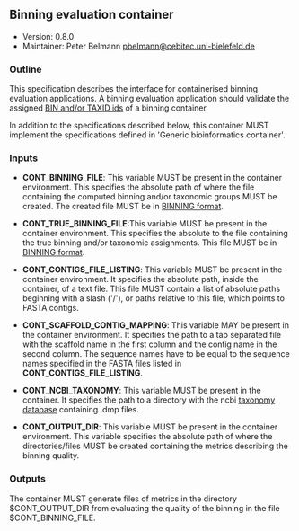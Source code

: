 ## Binning evaluation container

 * Version:    0.8.0
 * Maintainer: Peter Belmann <pbelmann@cebitec.uni-bielefeld.de>

### Outline

This specification describes the interface for containerised binning evaluation applications. 
A binning evaluation application should validate the assigned [BIN and/or TAXID ids](https://github.com/bioboxes/rfc/blob/master/data-format/binning.mkd#the-binning-output-format) 
of a binning container.

In addition to the specifications described below, this container MUST implement the
specifications defined in 'Generic bioinformatics container'. 

### Inputs

* **CONT_BINNING_FILE**: This variable MUST be present in the container
  environment. This specifies the absolute path of where the file containing
  the computed binning and/or taxonomic groups MUST be created. The created
  file MUST be in [BINNING format](https://github.com/bioboxes/rfc/blob/master/data-format/binning.mkd#the-binning-output-format).

* **CONT_TRUE_BINNING_FILE**:This variable MUST be present in the container environment.
  This specifies the absolute to the file containing the true binning and/or taxonomic assignments.
  This file MUST be in [BINNING format](https://github.com/bioboxes/rfc/blob/master/data-format/binning.mkd#the-binning-output-format).

* **CONT_CONTIGS_FILE_LISTING**: This variable MUST be present in the container
  environment. It specifies the absolute path, inside the
  container, of a text file. This file MUST contain a list of absolute paths
  beginning with a slash ('/'), or paths relative to this file, which points to
  FASTA contigs.

* **CONT_SCAFFOLD_CONTIG_MAPPING**: This variable MAY be present in the container environment. 
  It specifies the path to a tab separated file with the scaffold name in the first column and the contig name in the second column.
  The sequence names have to be equal to the sequence names specified in the FASTA files listed in **CONT_CONTIGS_FILE_LISTING**. 

* **CONT_NCBI_TAXONOMY**: This variable MUST be present in the container. It specifies the path
  to a directory with the ncbi [taxonomy database](ftp://ftp.ncbi.nih.gov/pub/taxonomy/taxdump.tar.gz) containing .dmp files.

* **CONT_OUTPUT_DIR**: This variable MUST be present in the container
  environment. This variable specifies the absolute path of where the directories/files MUST
  be created containing the metrics describing the binning quality.

### Outputs

The container MUST generate files of metrics in the directory $CONT_OUTPUT_DIR from evaluating the quality of the binning in the file $CONT_BINNING_FILE.
